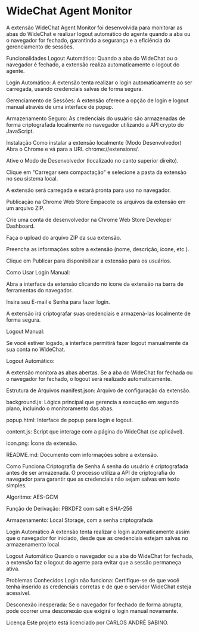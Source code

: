 # WideChat Agent Monitor
A extensão WideChat Agent Monitor foi desenvolvida para monitorar as abas do WideChat e realizar logout automático do agente quando a aba ou o navegador for fechado, garantindo a segurança e a eficiência do gerenciamento de sessões.

Funcionalidades
Logout Automático: Quando a aba do WideChat ou o navegador é fechado, a extensão realiza automaticamente o logout do agente.

Login Automático: A extensão tenta realizar o login automaticamente ao ser carregada, usando credenciais salvas de forma segura.

Gerenciamento de Sessões: A extensão oferece a opção de login e logout manual através de uma interface de popup.

Armazenamento Seguro: As credenciais do usuário são armazenadas de forma criptografada localmente no navegador utilizando a API crypto do JavaScript.

Instalação
Como instalar a extensão localmente (Modo Desenvolvedor)
Abra o Chrome e vá para a URL chrome://extensions/.

Ative o Modo de Desenvolvedor (localizado no canto superior direito).

Clique em "Carregar sem compactação" e selecione a pasta da extensão no seu sistema local.

A extensão será carregada e estará pronta para uso no navegador.

Publicação na Chrome Web Store
Empacote os arquivos da extensão em um arquivo ZIP.

Crie uma conta de desenvolvedor na Chrome Web Store Developer Dashboard.

Faça o upload do arquivo ZIP da sua extensão.

Preencha as informações sobre a extensão (nome, descrição, ícone, etc.).

Clique em Publicar para disponibilizar a extensão para os usuários.

Como Usar
Login Manual:

Abra a interface da extensão clicando no ícone da extensão na barra de ferramentas do navegador.

Insira seu E-mail e Senha para fazer login.

A extensão irá criptografar suas credenciais e armazená-las localmente de forma segura.

Logout Manual:

Se você estiver logado, a interface permitirá fazer logout manualmente da sua conta no WideChat.

Logout Automático:

A extensão monitora as abas abertas. Se a aba do WideChat for fechada ou o navegador for fechado, o logout será realizado automaticamente.

Estrutura de Arquivos
manifest.json: Arquivo de configuração da extensão.

background.js: Lógica principal que gerencia a execução em segundo plano, incluindo o monitoramento das abas.

popup.html: Interface de popup para login e logout.

content.js: Script que interage com a página do WideChat (se aplicável).

icon.png: Ícone da extensão.

README.md: Documento com informações sobre a extensão.

Como Funciona
Criptografia de Senha
A senha do usuário é criptografada antes de ser armazenada. O processo utiliza a API de criptografia do navegador para garantir que as credenciais não sejam salvas em texto simples.

Algoritmo: AES-GCM

Função de Derivação: PBKDF2 com salt e SHA-256

Armazenamento: Local Storage, com a senha criptografada

Login Automático
A extensão tenta realizar o login automaticamente assim que o navegador for iniciado, desde que as credenciais estejam salvas no armazenamento local.

Logout Automático
Quando o navegador ou a aba do WideChat for fechada, a extensão faz o logout do agente para evitar que a sessão permaneça ativa.

Problemas Conhecidos
Login não funciona: Certifique-se de que você tenha inserido as credenciais corretas e de que o servidor WideChat esteja acessível.

Desconexão inesperada: Se o navegador for fechado de forma abrupta, pode ocorrer uma desconexão que exigirá o login manual novamente.

Licença
Este projeto está licenciado por CARLOS ANDRÉ SABINO.
